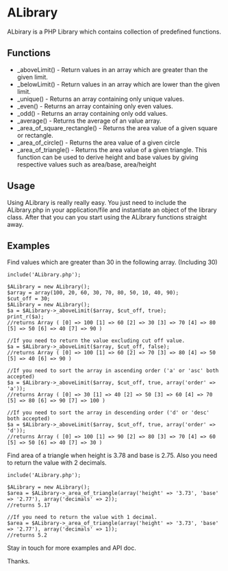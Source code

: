 # ALibrary
ALbirary is a PHP Library which contains collection of predefined functions.


## Functions
* _aboveLimit() - Return values in an array which are greater than the given limit.
* _belowLimit() - Return values in an array which are lower than the given limit.
* _unique() - Returns an array containing only unique values.
* _even() - Returns an array containing only even values.
* _odd() - Returns an array containing only odd values.
* _average() - Returns the average of an value array.
* _area_of_square_rectangle() - Returns the area value of a given square or rectangle.
* _area_of_circle() - Returns the area value of a given circle
* _area_of_triangle() - Returns the area value of a given triangle. This function can be used to derive height and base values by giving respective values such as area/base, area/height


## Usage
Using ALibrary is really really easy. You just need to include the ALibrary.php in your application/file and instantiate an object of the library class. After that you can you start using the ALibrary
functions straight away.

## Examples
Find values which are greater than 30 in the following array. (Including 30)
```
include('ALibrary.php');

$ALibrary = new ALibrary();
$array = array(100, 20, 60, 30, 70, 80, 50, 10, 40, 90);
$cut_off = 30;
$ALibrary = new ALibrary();
$a = $ALibrary->_aboveLimit($array, $cut_off, true);
print_r($a);
//returns Array ( [0] => 100 [1] => 60 [2] => 30 [3] => 70 [4] => 80 [5] => 50 [6] => 40 [7] => 90 ) 

//If you need to return the value excluding cut off value.
$a = $ALibrary->_aboveLimit($array, $cut_off, false);
//returns Array ( [0] => 100 [1] => 60 [2] => 70 [3] => 80 [4] => 50 [5] => 40 [6] => 90 )

//If you need to sort the array in ascending order ('a' or 'asc' both accepted)
$a = $ALibrary->_aboveLimit($array, $cut_off, true, array('order' => 'a'));
//returns Array ( [0] => 30 [1] => 40 [2] => 50 [3] => 60 [4] => 70 [5] => 80 [6] => 90 [7] => 100 )

//If you need to sort the array in descending order ('d' or 'desc' both accepted)
$a = $ALibrary->_aboveLimit($array, $cut_off, true, array('order' => 'd'));
//returns Array ( [0] => 100 [1] => 90 [2] => 80 [3] => 70 [4] => 60 [5] => 50 [6] => 40 [7] => 30 )
```



Find area of a triangle when height is 3.78 and base is 2.75. Also you need to return the value with 2 decimals.
```
include('ALibrary.php');

$ALibrary = new ALibrary();
$area = $ALibrary->_area_of_triangle(array('height' => '3.73', 'base' => '2.77'), array('decimals' => 2));
//returns 5.17 

//If you need to return the value with 1 decimal.
$area = $ALibrary->_area_of_triangle(array('height' => '3.73', 'base' => '2.77'), array('decimals' => 1));
//returns 5.2 
```



Stay in touch for more examples and API doc.

Thanks.

